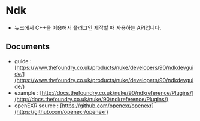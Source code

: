 # Ndk

* 뉴크에서 C++을 이용해서 플러그인 제작할 때 사용하는 API입니다.

## Documents

* guide : [https://www.thefoundry.co.uk/products/nuke/developers/90/ndkdevguide/](https://www.thefoundry.co.uk/products/nuke/developers/90/ndkdevguide/)
* example : [http://docs.thefoundry.co.uk/nuke/90/ndkreference/Plugins/](http://docs.thefoundry.co.uk/nuke/90/ndkreference/Plugins/)
* openEXR source : [https://github.com/openexr/openexr](https://github.com/openexr/openexr)

